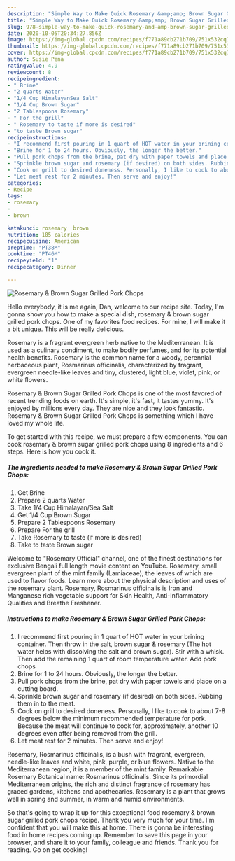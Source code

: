 ```yaml
---
description: "Simple Way to Make Quick Rosemary &amp;amp; Brown Sugar Grilled Pork Chops"
title: "Simple Way to Make Quick Rosemary &amp;amp; Brown Sugar Grilled Pork Chops"
slug: 978-simple-way-to-make-quick-rosemary-and-amp-brown-sugar-grilled-pork-chops
date: 2020-10-05T20:34:27.856Z
image: https://img-global.cpcdn.com/recipes/f771a89cb271b709/751x532cq70/rosemary-brown-sugar-grilled-pork-chops-recipe-main-photo.jpg
thumbnail: https://img-global.cpcdn.com/recipes/f771a89cb271b709/751x532cq70/rosemary-brown-sugar-grilled-pork-chops-recipe-main-photo.jpg
cover: https://img-global.cpcdn.com/recipes/f771a89cb271b709/751x532cq70/rosemary-brown-sugar-grilled-pork-chops-recipe-main-photo.jpg
author: Susie Pena
ratingvalue: 4.9
reviewcount: 8
recipeingredient:
- " Brine"
- "2 quarts Water"
- "1/4 Cup HimalayanSea Salt"
- "1/4 Cup Brown Sugar"
- "2 Tablespoons Rosemary"
- " For the grill"
- " Rosemary to taste if more is desired"
- "to taste Brown sugar"
recipeinstructions:
- "I recommend first pouring in 1 quart of HOT water in your brining container. Then throw in the salt, brown sugar &amp; rosemary (The hot water helps with dissolving the salt and brown sugar). Stir with a whisk. Then add the remaining 1 quart of room temperature water. Add pork chops"
- "Brine for 1 to 24 hours. Obviously, the longer the better."
- "Pull pork chops from the brine, pat dry with paper towels and place on a cutting board."
- "Sprinkle brown sugar and rosemary (if desired) on both sides. Rubbing them in to the meat."
- "Cook on grill to desired doneness. Personally, I like to cook to about 7-8 degrees below the minimum recommended temperature for pork. Because the meat will continue to cook for, approximately, another 10 degrees even after being removed from the grill."
- "Let meat rest for 2 minutes. Then serve and enjoy!"
categories:
- Recipe
tags:
- rosemary
- 
- brown

katakunci: rosemary  brown 
nutrition: 185 calories
recipecuisine: American
preptime: "PT38M"
cooktime: "PT46M"
recipeyield: "1"
recipecategory: Dinner

---
```



![Rosemary &amp; Brown Sugar Grilled Pork Chops](https://img-global.cpcdn.com/recipes/f771a89cb271b709/751x532cq70/rosemary-brown-sugar-grilled-pork-chops-recipe-main-photo.jpg)

Hello everybody, it is me again, Dan, welcome to our recipe site. Today, I'm gonna show you how to make a special dish, rosemary &amp; brown sugar grilled pork chops. One of my favorites food recipes. For mine, I will make it a bit unique. This will be really delicious.

Rosemary is a fragrant evergreen herb native to the Mediterranean. It is used as a culinary condiment, to make bodily perfumes, and for its potential health benefits. Rosemary is the common name for a woody, perennial herbaceous plant, Rosmarinus officinalis, characterized by fragrant, evergreen needle-like leaves and tiny, clustered, light blue, violet, pink, or white flowers.

Rosemary &amp; Brown Sugar Grilled Pork Chops is one of the most favored of recent trending foods on earth. It's simple, it's fast, it tastes yummy. It's enjoyed by millions every day. They are nice and they look fantastic. Rosemary &amp; Brown Sugar Grilled Pork Chops is something which I have loved my whole life.


To get started with this recipe, we must prepare a few components. You can cook rosemary &amp; brown sugar grilled pork chops using 8 ingredients and 6 steps. Here is how you cook it.

<!--inarticleads1-->

##### The ingredients needed to make Rosemary &amp; Brown Sugar Grilled Pork Chops:

1. Get  Brine
1. Prepare 2 quarts Water
1. Take 1/4 Cup Himalayan/Sea Salt
1. Get 1/4 Cup Brown Sugar
1. Prepare 2 Tablespoons Rosemary
1. Prepare  For the grill
1. Take  Rosemary to taste (if more is desired)
1. Take to taste Brown sugar


Welcome to &#34;Rosemary Official&#34; channel, one of the finest destinations for exclusive Bengali full length movie content on YouTube. Rosemary, small evergreen plant of the mint family (Lamiaceae), the leaves of which are used to flavor foods. Learn more about the physical description and uses of the rosemary plant. Rosemary, Rosmarinus officinalis is Iron and Manganese rich vegetable support for Skin Health, Anti-Inflammatory Qualities and Breathe Freshener. 

<!--inarticleads2-->

##### Instructions to make Rosemary &amp; Brown Sugar Grilled Pork Chops:

1. I recommend first pouring in 1 quart of HOT water in your brining container. Then throw in the salt, brown sugar &amp; rosemary (The hot water helps with dissolving the salt and brown sugar). Stir with a whisk. Then add the remaining 1 quart of room temperature water. Add pork chops
1. Brine for 1 to 24 hours. Obviously, the longer the better.
1. Pull pork chops from the brine, pat dry with paper towels and place on a cutting board.
1. Sprinkle brown sugar and rosemary (if desired) on both sides. Rubbing them in to the meat.
1. Cook on grill to desired doneness. Personally, I like to cook to about 7-8 degrees below the minimum recommended temperature for pork. Because the meat will continue to cook for, approximately, another 10 degrees even after being removed from the grill.
1. Let meat rest for 2 minutes. Then serve and enjoy!


Rosemary, Rosmarinus officinalis, is a bush with fragrant, evergreen, needle-like leaves and white, pink, purple, or blue flowers. Native to the Mediterranean region, it is a member of the mint family. Remarkable Rosemary Botanical name: Rosmarinus officinalis. Since its primordial Mediterranean origins, the rich and distinct fragrance of rosemary has graced gardens, kitchens and apothecaries. Rosemary is a plant that grows well in spring and summer, in warm and humid environments. 

So that's going to wrap it up for this exceptional food rosemary &amp; brown sugar grilled pork chops recipe. Thank you very much for your time. I'm confident that you will make this at home. There is gonna be interesting food in home recipes coming up. Remember to save this page in your browser, and share it to your family, colleague and friends. Thank you for reading. Go on get cooking!
